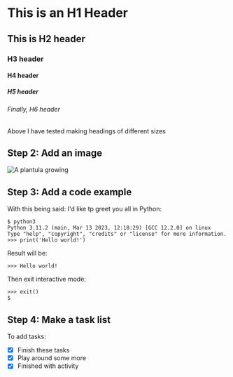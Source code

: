# This is an H1 Header
## This is H2 header
### H3 header
#### H4 header
##### H5 header
###### Finally, H6 header
Above I have tested making headings of different sizes

## Step 2: Add an image
![A plantula growing](https://github.com/Exp-Communicate-Using-Markdown-Cohort-1/series-communicate-using-markdown-ViweTeko/assets/135851848/ae362a7f-9476-4c73-933a-59a2da2a4ed9)

## Step 3: Add a code example
With this being said: I'd like tp greet you all in Python:
```
$ python3
Python 3.11.2 (main, Mar 13 2023, 12:18:29) [GCC 12.2.0] on linux
Type "help", "copyright", "credits" or "license" for more information.
>>> print('Hello world!')
```

Result will be:
```
>>> Hello world!
```
Then exit interactive mode:
```
>>> exit()
$
```

## Step 4: Make a task list
To add tasks:
- [x] Finish these tasks
- [x] Play around some more
- [x] Finished with activity
